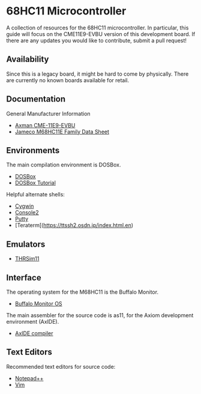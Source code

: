 # 68HC11 Microcontroller
A collection of resources for the 68HC11 microcontroller. In particular, this guide will focus on the CME11E9-EVBU version of this development board. If there are any updates you would like to contribute, submit a pull request!

## Availability
Since this is a legacy board, it might be hard to come by physically. There are currently no known boards available for retail.

## Documentation
General Manufacturer Information
* [Axman CME-11E9-EVBU](https://www.axman.com/content/cme-11e9-evbu)
* [Jameco M68HC11E Family Data Sheet](http://letmegooglethat.com/?q=jameco+68hc11+family+data+sheet)

## Environments
The main compilation environment is DOSBox.
* [DOSBox](https://www.dosbox.com)
* [DOSBox Tutorial](https://www.dosbox.com/wiki/Basic_Setup_and_Installation_of_DosBox)

Helpful alternate shells:
* [Cygwin](https://www.cygwin.com)
* [Console2](https://sourceforge.net/projects/console/files/)
* [Putty](https://www.putty.org)
* [Teraterm[(https://ttssh2.osdn.jp/index.html.en)

## Emulators
*  [THRSim11](http://letmegooglethat.com/?q=thrsim11)

## Interface
The operating system for the M68HC11 is the Buffalo Monitor.
* [Buffalo Monitor OS](https://www.mil.ufl.edu/projects/gup/docs/buffalo.pdf)

The main assembler for the source code is as11, for the Axiom development environment (AxIDE).
* [AxIDE compiler](https://www.axman.com/content/axide)
## Text Editors
Recommended text editors for source code:
* [Notepad++](https://notepad-plus-plus.org)
* [Vim](https://www.vim.org)  
